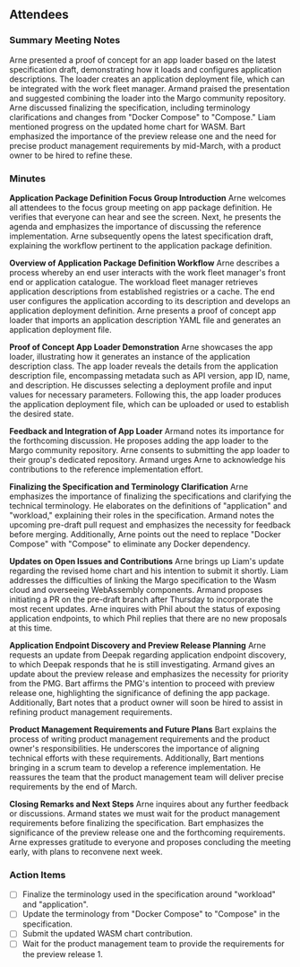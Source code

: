 ## Attendees

### Summary Meeting Notes
Arne presented a proof of concept for an app loader based on the latest specification draft, demonstrating how it loads and configures application descriptions. The loader creates an application deployment file, which can be integrated with the work fleet manager. Armand praised the presentation and suggested combining the loader into the Margo community repository. Arne discussed finalizing the specification, including terminology clarifications and changes from "Docker Compose" to "Compose." Liam mentioned progress on the updated home chart for WASM. Bart emphasized the importance of the preview release one and the need for precise product management requirements by mid-March, with a product owner to be hired to refine these.

### Minutes
**Application Package Definition Focus Group Introduction**
Arne welcomes all attendees to the focus group meeting on app package definition. He verifies that everyone can hear and see the screen. Next, he presents the agenda and emphasizes the importance of discussing the reference implementation. Arne subsequently opens the latest specification draft, explaining the workflow pertinent to the application package definition.

**Overview of Application Package Definition Workflow**
Arne describes a process whereby an end user interacts with the work fleet manager's front end or application catalogue. The workload fleet manager retrieves application descriptions from established registries or a cache. The end user configures the application according to its description and develops an application deployment definition. Arne presents a proof of concept app loader that imports an application description YAML file and generates an application deployment file.

**Proof of Concept App Loader Demonstration**
Arne showcases the app loader, illustrating how it generates an instance of the application description class. The app loader reveals the details from the application description file, encompassing metadata such as API version, app ID, name, and description. He discusses selecting a deployment profile and input values for necessary parameters. Following this, the app loader produces the application deployment file, which can be uploaded or used to establish the desired state.

**Feedback and Integration of App Loader**
Armand notes its importance for the forthcoming discussion. He proposes adding the app loader to the Margo community repository. Arne consents to submitting the app loader to their group's dedicated repository. Armand urges Arne to acknowledge his contributions to the reference implementation effort.

**Finalizing the Specification and Terminology Clarification**
Arne emphasizes the importance of finalizing the specifications and clarifying the technical terminology. He elaborates on the definitions of "application" and "workload," explaining their roles in the specification. Armand notes the upcoming pre-draft pull request and emphasizes the necessity for feedback before merging. Additionally, Arne points out the need to replace "Docker Compose" with "Compose" to eliminate any Docker dependency.

**Updates on Open Issues and Contributions**
Arne brings up Liam's update regarding the revised home chart and his intention to submit it shortly. Liam addresses the difficulties of linking the Margo specification to the Wasm cloud and overseeing WebAssembly components. Armand proposes initiating a PR on the pre-draft branch after Thursday to incorporate the most recent updates. Arne inquires with Phil about the status of exposing application endpoints, to which Phil replies that there are no new proposals at this time.

**Application Endpoint Discovery and Preview Release Planning**
Arne requests an update from Deepak regarding application endpoint discovery, to which Deepak responds that he is still investigating. Armand gives an update about the preview release and emphasizes the necessity for priority from the PMG. Bart affirms the PMG's intention to proceed with preview release one, highlighting the significance of defining the app package. Additionally, Bart notes that a product owner will soon be hired to assist in refining product management requirements.

**Product Management Requirements and Future Plans**
Bart explains the process of writing product management requirements and the product owner's responsibilities. He underscores the importance of aligning technical efforts with these requirements. Additionally, Bart mentions bringing in a scrum team to develop a reference implementation. He reassures the team that the product management team will deliver precise requirements by the end of March.

**Closing Remarks and Next Steps**
Arne inquires about any further feedback or discussions. Armand states we must wait for the product management requirements before finalizing the specification. Bart emphasizes the significance of the preview release one and the forthcoming requirements. Arne expresses gratitude to everyone and proposes concluding the meeting early, with plans to reconvene next week.

### Action Items
- [ ] Finalize the terminology used in the specification around "workload" and "application".
- [ ] Update the terminology from "Docker Compose" to "Compose" in the specification.
- [ ] Submit the updated WASM chart contribution.
- [ ] Wait for the product management team to provide the requirements for the preview release 1.
